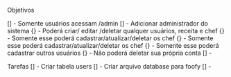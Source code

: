 Objetivos

[]  -   Somente usuários acessam /admin 
[]  -   Adicionar administrador do sistema
        {}  -   Poderá criar/ editar /deletar qualquer usuários, receita e chef
        {}  -   Somente esse poderá cadastrar/atualizar/deletar os chef
        {}  -   Somente esse poderá cadastrar/atualizar/deletar os chef
        {}  -   Somente esse poderá cadastrar outros usuários
        {}  -   Não poderá deletar sua própria conta
[]  -   

Tarefas
[]  -   Criar tabela users
[]  -   Criar arquivo database para foofy
[]  -   
